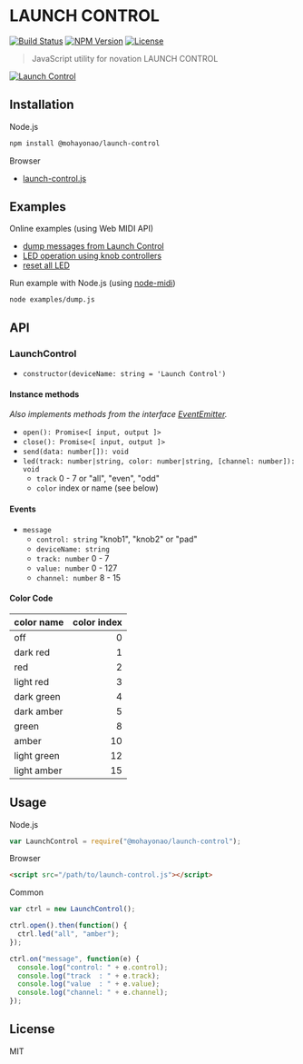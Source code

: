 # LAUNCH CONTROL
[![Build Status](http://img.shields.io/travis/mohayonao/launch-control.svg?style=flat-square)](https://travis-ci.org/mohayonao/launch-control)
[![NPM Version](http://img.shields.io/npm/v/@mohayonao/launch-control.svg?style=flat-square)](https://www.npmjs.org/package/@mohayonao/launch-control)
[![License](http://img.shields.io/badge/license-MIT-brightgreen.svg?style=flat-square)](http://mohayonao.mit-license.org/)

> JavaScript utility for novation LAUNCH CONTROL

[![Launch Control](http://otononaru.appspot.com/cdn/git-hub/launch-control/launch-control.png)](http://www.h-resolution.com/novation/launchcontrol.php)

## Installation

Node.js

```sh
npm install @mohayonao/launch-control
```

Browser

- [launch-control.js](http://mohayonao.github.io/launch-control/build/launch-control.js)

## Examples

Online examples (using Web MIDI API)

- [dump messages from Launch Control](http://mohayonao.github.io/launch-control/examples/dump.html)
- [LED operation using knob controllers](http://mohayonao.github.io/launch-control/examples/led.html)
- [reset all LED](http://mohayonao.github.io/launch-control/examples/reset.html)

Run example with Node.js (using [node-midi](https://github.com/justinlatimer/node-midi))

```
node examples/dump.js
```

## API
### LaunchControl
- `constructor(deviceName: string = 'Launch Control')`

#### Instance methods
_Also implements methods from the interface [EventEmitter](https://nodejs.org/api/events.html)._

- `open(): Promise<[ input, output ]>`
- `close(): Promise<[ input, output ]>`
- `send(data: number[]): void`
- `led(track: number|string, color: number|string, [channel: number]): void`
  - `track` 0 - 7 or "all", "even", "odd"
  - `color` index or name (see below)

#### Events

- `message`
  - `control: string` "knob1", "knob2" or "pad"
  - `deviceName: string`
  - `track: number` 0 - 7
  - `value: number` 0 - 127
  - `channel: number` 8 - 15

#### Color Code
| color name  | color index |
|-------------|------------:|
| off         | 0           |
| dark red    | 1           |
| red         | 2           |
| light red   | 3           |
| dark green  | 4           |
| dark amber  | 5           |
| green       | 8           |
| amber       | 10          |
| light green | 12          |
| light amber | 15          |

## Usage

Node.js

```js
var LaunchControl = require("@mohayonao/launch-control");
```

Browser
```html
<script src="/path/to/launch-control.js"></script>
```

Common

```js
var ctrl = new LaunchControl();

ctrl.open().then(function() {
  ctrl.led("all", "amber");
});

ctrl.on("message", function(e) {
  console.log("control: " + e.control);
  console.log("track  : " + e.track);
  console.log("value  : " + e.value);
  console.log("channel: " + e.channel);
});
```

## License
MIT

